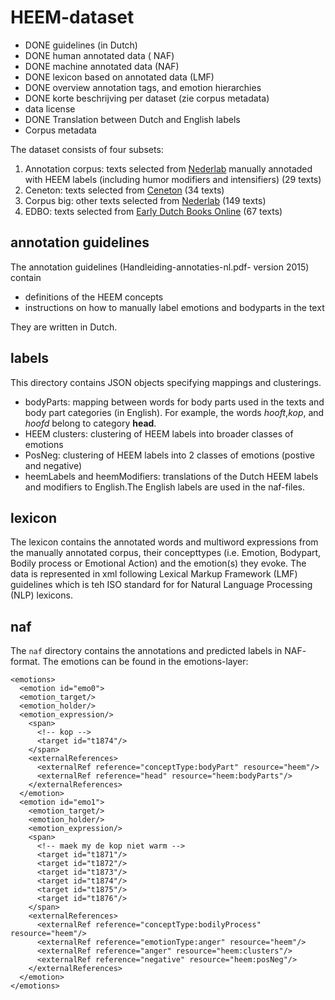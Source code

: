 # HEEM-dataset

* DONE guidelines (in Dutch)
* DONE human annotated data ( NAF)
* DONE machine annotated data (NAF)
* DONE lexicon based on annotated data (LMF)
* DONE overview annotation tags, and emotion hierarchies
* DONE korte beschrijving per dataset (zie corpus metadata)
* data license
* DONE Translation between Dutch and English labels
* Corpus metadata 

The dataset consists of four subsets:

1. Annotation corpus: texts selected from
[Nederlab](http://www.nederlab.nl/) manually annotaded with HEEM labels
(including humor modifiers and intensifiers) (29 texts)
2. Ceneton: texts selected from [Ceneton](http://www.let.leidenuniv.nl/Dutch/Ceneton/) (34 texts)
3. Corpus big: other texts selected from
[Nederlab](http://www.nederlab.nl/) (149 texts)
4. EDBO: texts selected from [Early Dutch Books
Online](http://www.earlydutchbooksonline.nl/en/edbo) (67 texts)

## annotation guidelines
The annotation guidelines (Handleiding-annotaties-nl.pdf- version 2015) contain
* definitions of the HEEM concepts
* instructions on how to manually label emotions and bodyparts in the text

They are written in Dutch.

## labels
This directory contains JSON objects specifying mappings and clusterings. 
* bodyParts: mapping between words for body parts used in the texts and body part categories (in English). For example, the words _hooft_,_kop_, and _hoofd_ belong to category **head**.
* HEEM clusters: clustering of HEEM labels into broader classes of emotions
* PosNeg: clustering of  HEEM labels into 2 classes of emotions (postive and negative)
* heemLabels and heemModifiers: translations of the Dutch HEEM labels and modifiers to English.The English labels are used in the naf-files. 

## lexicon
  The lexicon contains the annotated words and multiword expressions from the manually annotated corpus,
  their concepttypes (i.e. Emotion, Bodypart, Bodily process
  or Emotional Action) and the emotion(s) they evoke. The data
  is represented in xml following Lexical Markup Framework (LMF) guidelines which is teh ISO standard for
  for Natural Language Processing (NLP) lexicons.

## naf
The `naf` directory contains the annotations and predicted labels in NAF-
format. The emotions can be found in the emotions-layer:

```
<emotions>
  <emotion id="emo0">
  <emotion_target/>
  <emotion_holder/>
  <emotion_expression/>
    <span>
      <!-- kop -->
      <target id="t1874"/>
    </span>
    <externalReferences>
      <externalRef reference="conceptType:bodyPart" resource="heem"/>
      <externalRef reference="head" resource="heem:bodyParts"/>
    </externalReferences>
  </emotion>
  <emotion id="emo1">
    <emotion_target/>
    <emotion_holder/>
    <emotion_expression/>
    <span>
      <!-- maek my de kop niet warm -->
      <target id="t1871"/>
      <target id="t1872"/>
      <target id="t1873"/>
      <target id="t1874"/>
      <target id="t1875"/>
      <target id="t1876"/>
    </span>
    <externalReferences>
      <externalRef reference="conceptType:bodilyProcess" resource="heem"/>
      <externalRef reference="emotionType:anger" resource="heem"/>
      <externalRef reference="anger" resource="heem:clusters"/>
      <externalRef reference="negative" resource="heem:posNeg"/>
    </externalReferences>
  </emotion>
</emotions>
```
